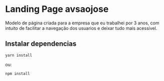 # Landing Page avsaojose

Modelo de página criada para a empresa que eu trabalhei por 3 anos, com intuito de facilitar a navegação dos usuarios e deixar tudo mais acessivel.

## Instalar dependencias
```
yarn install
```
ou:
```
npm install
```